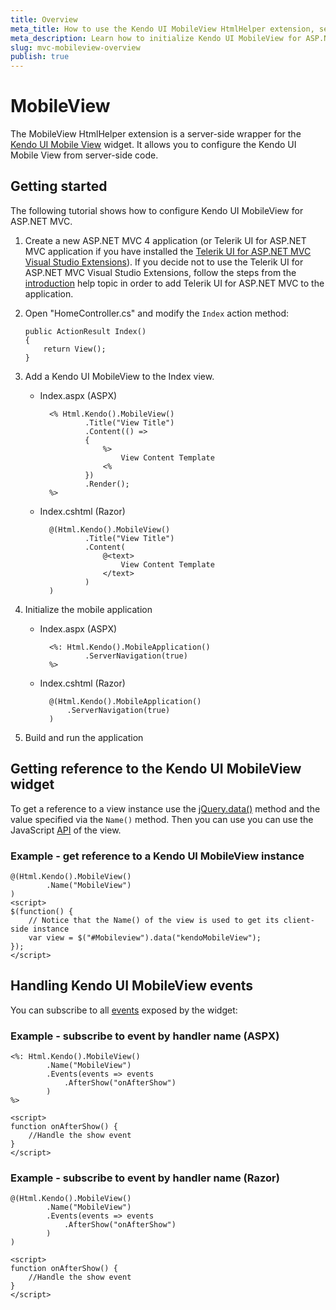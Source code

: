 ```yaml
---
title: Overview
meta_title: How to use the Kendo UI MobileView HtmlHelper extension, server-side ASP.NET MVC wrapper for Kendo UI Mobile View widget
meta_description: Learn how to initialize Kendo UI MobileView for ASP.NET MVC, handle Kendo UI MobileView Events, access an existing view with MobileView HtmlHelper extension documentation.
slug: mvc-mobileview-overview
publish: true
---
```


# MobileView

The MobileView HtmlHelper extension is a server-side wrapper for the [Kendo UI Mobile View](/kendo-ui/api/mobile/view) widget. It allows you to configure the Kendo UI Mobile View
from server-side code.

## Getting started

The following tutorial shows how to configure Kendo UI MobileView for ASP.NET MVC.

1.  Create a new ASP.NET MVC 4 application (or Telerik UI for ASP.NET MVC application if you have installed the [Telerik UI for ASP.NET MVC Visual Studio Extensions](/kendo-ui/getting-started/using-kendo-with/aspnet-mvc/introduction#kendo-ui-for-asp.net-mvc-visual-studio-extensions)).
If you decide not to use the Telerik UI for ASP.NET MVC Visual Studio Extensions, follow the steps from the [introduction](/kendo-ui/getting-started/using-kendo-with/aspnet-mvc/introduction) help topic in order
to add Telerik UI for ASP.NET MVC to the application.
1.  Open "HomeController.cs" and modify the `Index` action method:

        public ActionResult Index()
        {
            return View();
        }

1. Add a Kendo UI MobileView to the Index view.
    - Index.aspx (ASPX)

            <% Html.Kendo().MobileView()
                    .Title("View Title")
                    .Content(() =>
                    {
                        %>
                            View Content Template
                        <%
                    })
                    .Render();
            %>

    - Index.cshtml (Razor)

            @(Html.Kendo().MobileView()
                    .Title("View Title")
                    .Content(
                        @<text>
                            View Content Template
                        </text>
                    )
            )

1. Initialize the mobile application
    - Index.aspx (ASPX)

            <%: Html.Kendo().MobileApplication()
                    .ServerNavigation(true)
            %>

    - Index.cshtml (Razor)

            @(Html.Kendo().MobileApplication()
                .ServerNavigation(true)
            )

1. Build and run the application

## Getting reference to the Kendo UI MobileView widget

To get a reference to a view instance use the [jQuery.data()](http://api.jquery.com/jQuery.data/) method and the value specified via the `Name()` method.
Then you can use you can use the JavaScript [API](/kendo-ui/api/mobile/view#methods) of the view.

### Example - get reference to a Kendo UI MobileView instance

    @(Html.Kendo().MobileView()
            .Name("MobileView")
    )
    <script>
    $(function() {
        // Notice that the Name() of the view is used to get its client-side instance
        var view = $("#Mobileview").data("kendoMobileView");
    });
    </script>


## Handling Kendo UI MobileView events

You can subscribe to all [events](/kendo-ui/api/mobile/view#events) exposed by the widget:

### Example - subscribe to event by handler name (ASPX)

    <%: Html.Kendo().MobileView()
            .Name("MobileView")
            .Events(events => events
                .AfterShow("onAfterShow")
            )
    %>

    <script>
    function onAfterShow() {
        //Handle the show event
    }
    </script>


### Example - subscribe to event by handler name (Razor)

    @(Html.Kendo().MobileView()
            .Name("MobileView")
            .Events(events => events
                .AfterShow("onAfterShow")
            )
    )

    <script>
    function onAfterShow() {
        //Handle the show event
    }
    </script>
